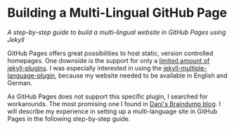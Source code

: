 # Building a Multi-Lingual GitHub Page
*A step-by-step guide to build a multi-lingual website in GitHub Pages using Jekyll*

GitHub Pages offers great possibilities to host static, version controlled homepages. One downside is the support for only a [limited amount of jekyll-plugins](https://pages.github.com/versions/). I was especially interested in using the [jekyll-multiple-language-plugin](https://github.com/kurtsson/jekyll-multiple-languages-plugin), because my website needed to be available in English and German.

As GitHub Pages does not support this specific plugin, I searched for workarounds. The most promising one I found in [Dani's Braindump blog](https://tiefenauer.github.io/blog/gh-pages-plugins/). I will describe my experience in setting up a multi-language site in GitHub Pages in the following step-by-step guide.
